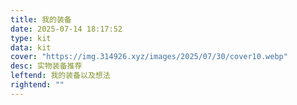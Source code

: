 ```yaml
---
title: 我的装备
date: 2025-07-14 18:17:52
type: kit
data: kit
cover: "https://img.314926.xyz/images/2025/07/30/cover10.webp"
desc: 实物装备推荐
leftend: 我的装备以及想法
rightend: ""
---
```

